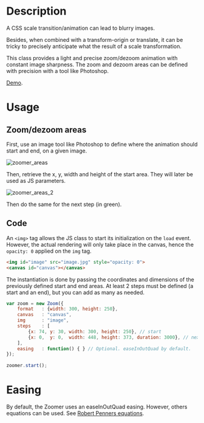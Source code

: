 Description
==================
A CSS scale transition/animation can lead to blurry images.

Besides, when combined with a transform-origin or translate, it can be tricky to precisely anticipate what the result of a scale transformation.

This class provides a light and precise zoom/dezoom animation with constant image sharpness. The zoom and dezoom areas can be defined with precision with a tool like Photoshop.

[Demo](https://projects.thibautfoussard.com/git/zoomer/example/).



Usage
==================

Zoom/dezoom areas
------------------
First, use an image tool like Photoshop to define where the animation should start and end, on a given image.


![zoomer_areas](https://projects.thibautfoussard.com/git/zoomer/zoomer_areas.jpg)


Then, retrieve the x, y, width and height of the start area. They will later be used as JS parameters.


![zoomer_areas_2](https://projects.thibautfoussard.com/git/zoomer/zoomer_areas_2.jpg)


Then do the same for the next step (in green).


Code
------------------

An `<img>` tag allows the JS class to start its initialization on the `load` event.
However, the actual rendering will only take place in the canvas, hence the `opacity: 0` applied on the `img` tag.


```html
<img id="image" src="image.jpg" style="opacity: 0">
<canvas id="canvas"></canvas>
```

The instantiation is done by passing the coordinates and dimensions of the previously defined start and end areas.
At least 2 steps must be defined (a start and an end), but you can add as many as needed. 

```javascript
var zoom = new Zoom({
    format   : {width: 300, height: 250},
    canvas   : "canvas",
    img      : "image",
    steps    : [
        {x: 74, y: 30, width: 300, height: 250}, // start
        {x: 0,  y: 0,  width: 448, height: 373, duration: 3000}, // next step
    ],
    easing   : function() { } // Optional. easeInOutQuad by default.
});
	
zoomer.start();
```


Easing
==================

By default, the Zoomer uses an easeInOutQuad easing.
However, others equations can be used. See [Robert Penners equations](https://forum.kirupa.com/t/robert-penners-easing-equations-in-pure-js-no-jquery/330985).